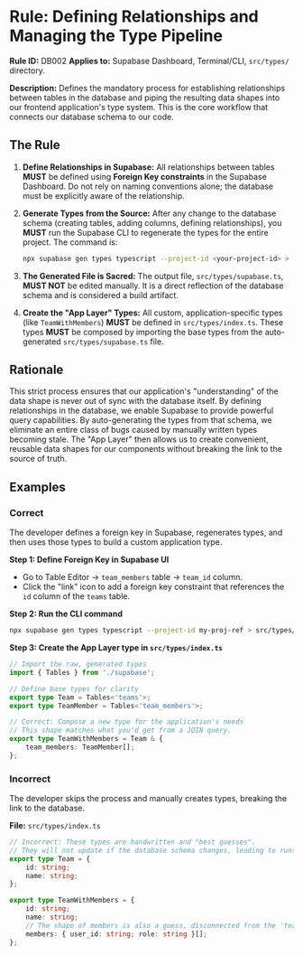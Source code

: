 # Rule: Defining Relationships and Managing the Type Pipeline

**Rule ID:** DB002
**Applies to:** Supabase Dashboard, Terminal/CLI, `src/types/` directory.

**Description:** Defines the mandatory process for establishing relationships between tables in the database and piping the resulting data shapes into our frontend application's type system. This is the core workflow that connects our database schema to our code.

## The Rule

1.  **Define Relationships in Supabase:** All relationships between tables **MUST** be defined using **Foreign Key constraints** in the Supabase Dashboard. Do not rely on naming conventions alone; the database must be explicitly aware of the relationship.

2.  **Generate Types from the Source:** After any change to the database schema (creating tables, adding columns, defining relationships), you **MUST** run the Supabase CLI to regenerate the types for the entire project. The command is:
    ```bash
    npx supabase gen types typescript --project-id <your-project-id> > src/types/supabase.ts
    ```

3.  **The Generated File is Sacred:** The output file, `src/types/supabase.ts`, **MUST NOT** be edited manually. It is a direct reflection of the database schema and is considered a build artifact.

4.  **Create the "App Layer" Types:** All custom, application-specific types (like `TeamWithMembers`) **MUST** be defined in `src/types/index.ts`. These types **MUST** be composed by importing the base types from the auto-generated `src/types/supabase.ts` file.

## Rationale

This strict process ensures that our application's "understanding" of the data shape is never out of sync with the database itself. By defining relationships in the database, we enable Supabase to provide powerful query capabilities. By auto-generating the types from that schema, we eliminate an entire class of bugs caused by manually written types becoming stale. The "App Layer" then allows us to create convenient, reusable data shapes for our components without breaking the link to the source of truth.

## Examples

### Correct

The developer defines a foreign key in Supabase, regenerates types, and then uses those types to build a custom application type.

**Step 1: Define Foreign Key in Supabase UI**
- Go to Table Editor -> `team_members` table -> `team_id` column.
- Click the "link" icon to add a foreign key constraint that references the `id` column of the `teams` table.

**Step 2: Run the CLI command**
```bash
npx supabase gen types typescript --project-id my-proj-ref > src/types/supabase.ts
```

**Step 3: Create the App Layer type in `src/types/index.ts`**
```typescript
// Import the raw, generated types
import { Tables } from './supabase';

// Define base types for clarity
export type Team = Tables<'teams'>;
export type TeamMember = Tables<'team_members'>;

// Correct: Compose a new type for the application's needs
// This shape matches what you'd get from a JOIN query.
export type TeamWithMembers = Team & {
    team_members: TeamMember[];
};
```

### Incorrect

The developer skips the process and manually creates types, breaking the link to the database.

**File:** `src/types/index.ts`
```typescript
// Incorrect: These types are handwritten and "best guesses".
// They will not update if the database schema changes, leading to runtime errors.
export type Team = {
    id: string;
    name: string;
};

export type TeamWithMembers = {
    id: string;
    name: string;
    // The shape of members is also a guess, disconnected from the 'team_members' table.
    members: { user_id: string; role: string }[];
};
```